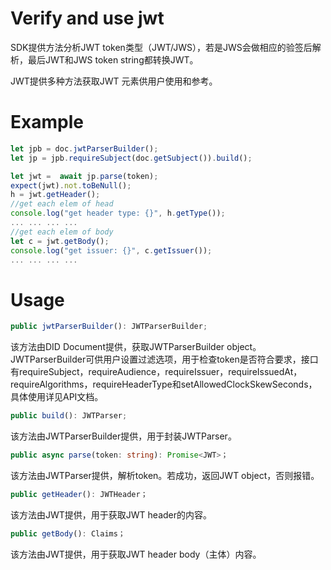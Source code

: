 ﻿# Verify and use jwt

SDK提供方法分析JWT token类型（JWT/JWS），若是JWS会做相应的验签后解析，最后JWT和JWS token string都转换JWT。

JWT提供多种方法获取JWT 元素供用户使用和参考。

# Example
```typescript
let jpb = doc.jwtParserBuilder();
let jp = jpb.requireSubject(doc.getSubject()).build();

let jwt =  await jp.parse(token);
expect(jwt).not.toBeNull();
h = jwt.getHeader();
//get each elem of head
console.log("get header type: {}", h.getType());
... ... ... ...
//get each elem of body
let c = jwt.getBody();
console.log("get issuer: {}", c.getIssuer());
... ... ... ...
```
# Usage
```typescript
public jwtParserBuilder(): JWTParserBuilder;
```
该方法由DID Document提供，获取JWTParserBuilder object。
JWTParserBuilder可供用户设置过滤选项，用于检查token是否符合要求，接口有requireSubject，requireAudience，requireIssuer，requireIssuedAt，requireAlgorithms，requireHeaderType和setAllowedClockSkewSeconds，具体使用详见API文档。

```typescript
public build(): JWTParser;
```
该方法由JWTParserBuilder提供，用于封装JWTParser。

```typescript
public async parse(token: string): Promise<JWT>；
```
该方法由JWTParser提供，解析token。若成功，返回JWT object，否则报错。

```typescript
public getHeader(): JWTHeader；
```
该方法由JWT提供，用于获取JWT header的内容。

```typescript
public getBody(): Claims；
```
该方法由JWT提供，用于获取JWT header body（主体）内容。







